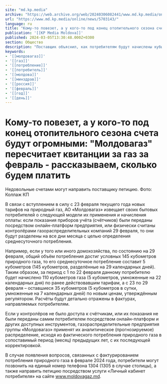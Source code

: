 ```yaml
---
site: "md.kp.media"
archive: "https://web.archive.org/web/20240306082441/www.md.kp.media/online/news/5703143/"
url: "https://www.md.kp.media/online/news/5703143/"
language: ru
title: "Кому-то повезет, а у кого-то под конец отопительного сезона счета будут огромными: \"Молдовагаз\" пересчитает квитанции за газ за февраль - рассказываем, сколько будем платить"
publication: '[[KP Media Moldova]]'
published: 2024-03-05T13:30:48.000Z+0300
section: Общество
description: "Поставщик объяснил, как потребителям будут начислены кубы за газ с учётом изменившегося тарифа"
keywords:
- '[[молдовагаз]]'
- '[[газ]]'
- '[[потребление]]'
- '[[потребитель]]'
- '[[молдова]]'
- '[[минздрав]]'
- '[[россия]]'
- '[[февраль]]'
- '[[год]]'
- '[[день]]'
---
```


# Кому-то повезет, а у кого-то под конец отопительного сезона счета будут огромными: "Молдовагаз" пересчитает квитанции за газ за февраль - рассказываем, сколько будем платить

Недовольные счетами могут направить поставщику петицию. Фото: Коллаж КП

В связи с вступлением в силу с 23 февраля текущего года новых тарифов на природный газ, АО «Молдовагаз» извещает своих бытовых потребителей о следующей модели их применения и начисления оплаты: если показания приборов учёта (счётчиков) были переданы посредством онлайн-платформ предприятия, или физически считаны контролёрами газораспределительных компаний 29 февраля, то они будут разделены на все дни месяца с целью определения среднесуточного потребления.

Например, если у того или иного домохозяйства, по состоянию на 29 февраля, общий объём потребления достиг условных 145 кубометров природного газа, то его среднесуточное потребление составит 5 кубометров (145 кубометров, разделённые на 29 календарных дней). Таким образом, за период с 1 по 22 февраля данному потребителю будет начислено 110 кубометров газа (5 кубометров, умноженные на 22 календарных дня) по ранее действовавшим тарифам, а с 23 по 29 февраля – оставшиеся 35 кубометров (5 кубометров в сутки, умноженные на 7 календарных дней) по новым ценам, утверждённым регулятором. Расчёты будут детально отражены в фактурах, направляемых потребителям.

Если у контролёров не было доступа к счётчикам, или их показания не были переданы самим потребителем посредством онлайн-платформ и других доступных инструментов, газораспределительные предприятия группы «Молдовагаз» применят их аналитическое (прогнозируемое) распределение, исходя из фактического потребления природного газа в сопоставимый период (месяц) предыдущих лет, с их последующей корректировкой.

В случае появления вопросов, связанных с фактурированием потребления природного газа в феврале 2024 года, потребители могут позвонить на единый номер телефона 1304 (1305 в случае столицы), а также направить петицию посредством услуги «Личный кабинет потребителя» на сайте www.moldovagaz.md.